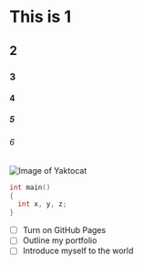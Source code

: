 # This is 1
## 2
### 3
#### 4
##### 5
###### 6

![Image of Yaktocat](https://octodex.github.com/images/yaktocat.png)
``` C++
int main()
{
  int x, y, z;
}
```
- [ ] Turn on GitHub Pages
- [ ] Outline my portfolio
- [ ] Introduce myself to the world
